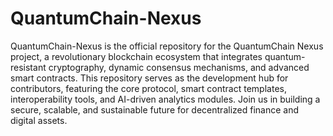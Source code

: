 # QuantumChain-Nexus
QuantumChain-Nexus is the official repository for the QuantumChain Nexus project, a revolutionary blockchain ecosystem that integrates quantum-resistant cryptography, dynamic consensus mechanisms, and advanced smart contracts. This repository serves as the development hub for contributors, featuring the core protocol, smart contract templates, interoperability tools, and AI-driven analytics modules. Join us in building a secure, scalable, and sustainable future for decentralized finance and digital assets.
